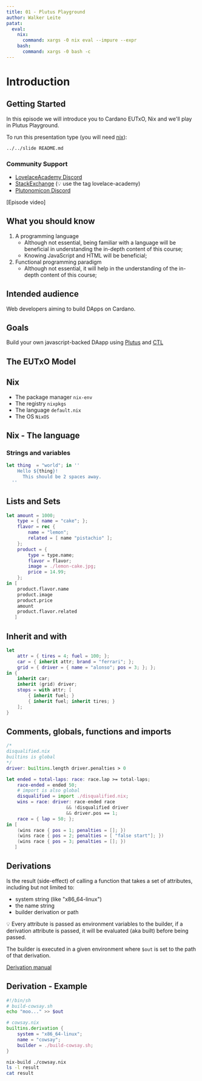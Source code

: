 ```yaml
---
title: 01 - Plutus Playground
author: Walker Leite
patat:
  eval:
    nix:
      command: xargs -0 nix eval --impure --expr
    bash:
      command: xargs -0 bash -c
---
```

# Introduction

## Getting Started

In this episode we will introduce you to Cardano EUTxO, Nix and we'll play in Plutus Playground. 

To run this presentation type (you will need [nix](https://nixos.org)):

```sh
../../slide README.md
```

### Community Support

- [LovelaceAcademy Discord](https://discord.gg/fWP9eGdfZ8)
- [StackExchange](https://cardano.stackexchange.com/) (:bulb: use the tag lovelace-academy)
- [Plutonomicon Discord](https://discord.gg/gGFdGaUE)

[Episode video]

## What you should know

1. A programming language
    - Although not essential, being familiar with a language will be beneficial in understanding the in-depth content of this course;
    - Knowing JavaScript and HTML will be beneficial;
2. Functional programming paradigm
    - Although not essential, it will help in the understanding of the in-depth content of this course;

## Intended audience

Web developers aiming to build DApps on Cardano.

## Goals

Build your own javascript-backed DAapp using [Plutus](https://developers.cardano.org/docs/smart-contracts/plutus) and [CTL](https://github.com/Plutonomicon/cardano-transaction-lib)

## The EUTxO Model

## Nix

- The package manager `nix-env`
- The registry `nixpkgs`
- The language `default.nix`
- The OS `NixOS`

## Nix - The language

### Strings and variables

```nix
let thing  = "world"; in ''
    Hello ${thing}!
      This should be 2 spaces away.
  ''
```

## Lists and Sets

```nix
let amount = 1000;
    type = { name = "cake"; };
    flavor = rec {
        name = "lemon";
        related = [ name "pistachio" ];
    };
    product = {
        type = type.name;
        flavor = flavor;
        image = ./lemon-cake.jpg;
        price = 14.99;
    };
in [
    product.flavor.name
    product.image
    product.price
    amount
    product.flavor.related
   ]
```

## Inherit and with

```nix
let 
    attr = { tires = 4; fuel = 100; };
    car = { inherit attr; brand = "ferrari"; };
    grid = { driver = { name = "alonso"; pos = 3; }; };
in {
    inherit car;
    inherit (grid) driver;
    stops = with attr; [
        { inherit fuel; }
        { inherit fuel; inherit tires; }
    ];
}
```

## Comments, globals, functions and imports

```nix
/*
disqualified.nix
builtins is global
*/
driver: builtins.length driver.penalties > 0
```

```nix
let ended = total-laps: race: race.lap >= total-laps;
    race-ended = ended 50;
    # import is also global
    disqualified = import ./disqualified.nix;
    wins = race: driver: race-ended race
                      && !disqualified driver
                      && driver.pos == 1;
    race = { lap = 50; };
in [
    (wins race { pos = 1; penalties = []; })
    (wins race { pos = 2; penalties = [ "false start"]; })
    (wins race { pos = 3; penalties = []; })
   ]
```

## Derivations

Is the result (side-effect) of calling a function that takes a set of attributes, including but not limited to:
- system string (like "x86_64-linux")
- the name string
- builder derivation or path

:bulb: Every attribute is passed as environment variables to the builder, if a derivation attribute is passed, it will be evaluated (aka built) before being passed.

The builder is executed in a given environment where `$out` is set to the path of that derivation.

[Derivation manual](https://nixos.org/manual/nix/stable/language/derivations.html)

## Derivation - Example

```sh
#!/bin/sh
# build-cowsay.sh
echo "moo..." >> $out
```

```nix
# cowsay.nix
builtins.derivation {
	system = "x86_64-linux";
	name = "cowsay";
	builder = ./build-cowsay.sh;
}
```

```bash
nix-build ./cowsay.nix
ls -l result
cat result
```
